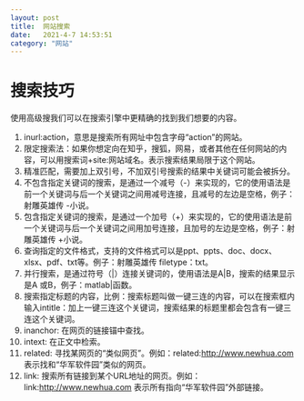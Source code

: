 ```yaml
---
layout: post
title:  网站搜索
date:   2021-4-7 14:53:51 
category: "网站"
---
```


# 搜索技巧  
使用高级搜我们可以在搜索引擎中更精确的找到我们想要的内容。  

  1. inurl:action，意思是搜索所有网址中包含字母“action”的网站。  
  2. 限定搜索法：如果你想定向在知乎，搜狐，网易，或者其他在任何网站的内容，可以用搜索词+site:网站域名。表示搜索结果局限于这个网站。  
  3. 精准匹配，需要加上双引号，不加双引号搜索的结果中关键词可能会被拆分。  
  4. 不包含指定关键词的搜索，是通过一个减号（-）来实现的，它的使用语法是前一个关键词与后一个关键词之间用减号连接，且减号的左边是空格，例子：射雕英雄传 -小说。  
  5. 包含指定关键词的搜索，是通过一个加号（+）来实现的，它的使用语法是前一个关键词与后一个关键词之间用加号连接，且加号的左边是空格，例子：射雕英雄传 +小说。  
  6. 查询指定的文件格式，支持的文件格式可以是ppt、ppts、doc、docx、xlsx、pdf、txt等。例子：射雕英雄传 filetype：txt。  
  7. 并行搜索，是通过符号（\|）连接关键词的，使用语法是A\|B，搜索的结果显示是A 或B，例子：matlab|函数。  
  8. 搜索指定标题的内容，比例：搜索标题叫做一键三连的内容，可以在搜索框内输入intitle：加上一键三连这个关键词，搜索结果的标题里都会包含有一键三连这个关键词。  
  9. inanchor: 在网页的链接锚中查找。  
  10. intext: 在正文中检索。  
  11. related: 寻找某网页的“类似网页”。例如：related:http://www.newhua.com 表示找和“华军软件园”类似的网页。  
  12. link: 搜索所有链接到某个URL地址的网页。例如：link:http://www.newhua.com 表示所有指向“华军软件园”外部链接。  



